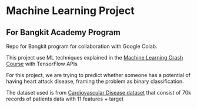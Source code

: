 # Machine Learning Project
## For Bangkit Academy Program

Repo for Bangkit program for collaboration with Google Colab.

This project use  ML techniques explained in the [Machine Learning Crash Course](https://developers.google.com/machine-learning/crash-course) with TensorFlow APIs

For this project, we are trying to predict whether someone has a potential of having heart attack disease, framing the problem as binary classification.

The dataset used is from [Cardiovascular Disease dataset](https://www.kaggle.com/sulianova/cardiovascular-disease-dataset) that consist of 70k records of patients data with 11 features + target
